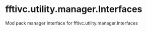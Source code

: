 # fftivc.utility.manager.Interfaces

Mod pack manager interface for fftivc.utility.manager.Interfaces